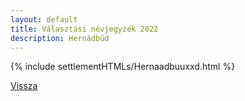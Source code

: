 ```yaml
---
layout: default
title: Választási névjegyzék 2022
description: Hernádbűd
---
```


{% include settlementHTMLs/Hernaadbuuxxd.html %}

[Vissza](./)